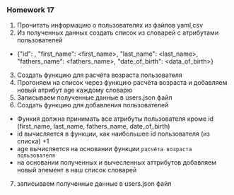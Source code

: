 ### Homework 17 ###
1. Прочитать информацию о пользователях из файлов yaml,csv
2. Из полученных данных создать список из словарей с атрибутами пользователей 
+ {"id": <id>, "first_name": <first_name>, "last_name": <last_name>, "fathers_name": <fathers_name>, "date_of_birth": <data_of_birth>}
3. Создать функцию для расчёта возраста пользователя
4. Прогоняем на список через функцию расчёта возраста и добавляем новый атрибут age каждому словарю
5. Записываем полученные данные в users.json файл
6. Создать функцию для добавления пользователей 
+ Функия должна принимать все атрибуты пользователя кроме id (first_name, last_name, fathers_name,
    date_of_birth) 
+ id вычисляется в функции, как наибольшее id пользователя (из списка) +1
+ age вычисляется на основании функции `расчёта возраста пользователя`
+ на основании полученных и вычесленных аттрибутов добавляем новый элемент в наш список словарей
7. записываем полученные данные в users.json файл